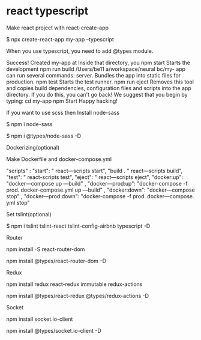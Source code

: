 # react typescript
Make react project with react-create-app 

$ npx create-react-app my-app –typescript 

When you use typescript, you need to add @types module. 

Success! Created my-app at 
Inside that directory, you 
npm start 
Starts the development 
npm run build 
/Users/be11 a/workspace/neural bc/my- app 
can run several commands: 
server. 
Bundles the app into static files for production. 
npm test 
Starts the test runner. 
npm run eject 
Removes this tool and copies build dependencies, configuration files 
and scripts into the app directory. If you do this, you can't go back! 
We suggest that you begin by typing: 
cd my-app 
npm Start 
Happy hacking! 
 

 
If you want to use scss then Install node-sass 

$ npm i node-sass 

$ npm i @types/node-sass -D 

 

Dockerizing(optional) 

Make Dockerfile and docker-compose.yml 

"scripts" : 
"start": " react—scripts start", 
"build . 
" react—scripts build", 
"test": " react-scripts test", 
"eject": " react—scripts eject", 
"docker:up": "docker—compose up —build" , 
"docker—prod:up": "docker-compose -f prod. docker-compose.yml up —build" , 
"docker:down": "docker—compose stop" , 
"docker—prod:down": "docker-compose -f prod. docker—compose. yml stop" 
 
Set tslint(optional) 

$ npm i tslint tslint-react tslint-config-airbnb typescript -D 

 
Router 

npm install -S react-router-dom 
 
npm install @types/react-router-dom –D 

 

Redux 

npm install redux react-redux immutable redux-actions 
 
npm install @types/react-redux @types/redux-actions -D 

 
Socket 

npm install socket.io-client 
 
npm install @types/socket.io-client -D